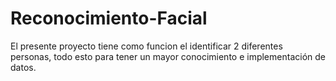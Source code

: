 # Reconocimiento-Facial
El presente proyecto tiene como funcion el identificar 2 diferentes personas, todo esto para tener un mayor conocimiento e implementación de datos.
